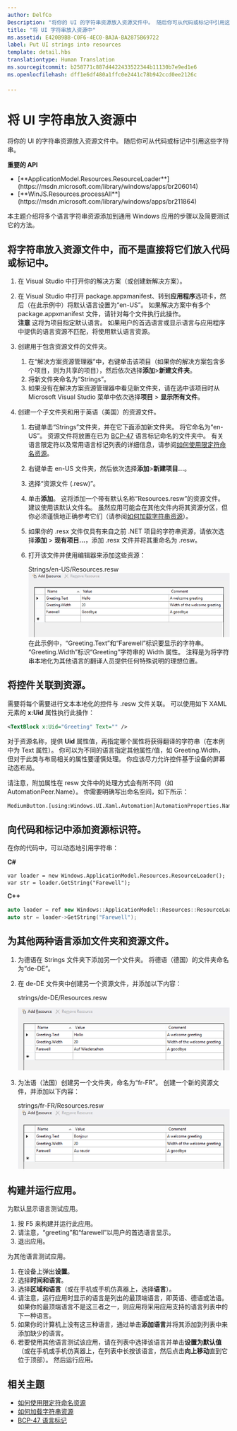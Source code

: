 ```yaml
---
author: DelfCo
Description: "将你的 UI 的字符串资源放入资源文件中。 随后你可从代码或标记中引用这些字符串。"
title: "将 UI 字符串放入资源中"
ms.assetid: E420B9BB-C0F6-4EC0-BA3A-BA2875B69722
label: Put UI strings into resources
template: detail.hbs
translationtype: Human Translation
ms.sourcegitcommit: b258771c887d4422433522344b11130b7e9ed1e6
ms.openlocfilehash: dff1e6df480a1ffc0e2441c78b942ccd0ee2126c

---
```


# <a name="put-ui-strings-into-resources"></a>将 UI 字符串放入资源中
<link rel="stylesheet" href="https://az835927.vo.msecnd.net/sites/uwp/Resources/css/custom.css">

将你的 UI 的字符串资源放入资源文件中。 随后你可从代码或标记中引用这些字符串。

<div class="important-apis" >
<b>重要的 API</b><br/>
<ul>
<li>[**ApplicationModel.Resources.ResourceLoader**](https://msdn.microsoft.com/library/windows/apps/br206014)</li>
<li>[**WinJS.Resources.processAll**](https://msdn.microsoft.com/library/windows/apps/br211864)</li>
</ul>
</div>


本主题介绍将多个语言字符串资源添加到通用 Windows 应用的步骤以及简要测试它的方法。

## <a name="put-strings-into-resource-files-instead-of-putting-them-directly-in-code-or-markup"></a>将字符串放入资源文件中，而不是直接将它们放入代码或标记中。


1.  在 Visual Studio 中打开你的解决方案（或创建新解决方案）。

2.  在 Visual Studio 中打开 package.appxmanifest、转到**应用程序**选项卡，然后（在此示例中）将默认语言设置为“en-US”。 如果解决方案中有多个 package.appxmanifest 文件，请针对每个文件执行此操作。
    <br>**注意** 这将为项目指定默认语言。 如果用户的首选语言或显示语言与应用程序中提供的语言资源不匹配，将使用默认语言资源。
3.  创建用于包含资源文件的文件夹。
    1.  在“解决方案资源管理器”中，右键单击该项目（如果你的解决方案包含多个项目，则为共享的项目），然后依次选择**添加**&gt;**新建文件夹**。
    2.  将新文件夹命名为“Strings”。
    3.  如果没有在解决方案资源管理器中看见新文件夹，请在选中该项目时从 Microsoft Visual Studio 菜单中依次选择**项目** &gt; **显示所有文件**。

4.  创建一个子文件夹和用于英语（美国）的资源文件。
    1.  右键单击“Strings”文件夹，并在它下面添加新文件夹。 将它命名为“en-US”。 资源文件将放置在已为 [BCP-47](http://go.microsoft.com/fwlink/p/?linkid=227302) 语言标记命名的文件夹中。 有关语言限定符以及常用语言标记列表的详细信息，请参阅[如何使用限定符命名资源](https://msdn.microsoft.com/library/windows/apps/xaml/hh965324)。
    2.  右键单击 en-US 文件夹，然后依次选择**添加**&gt;**新建项目…**。
    3.  选择“资源文件 (.resw)”。

    4.  单击**添加**。 这将添加一个带有默认名称“Resources.resw”的资源文件。 建议使用该默认文件名。 虽然应用可能会在其他文件内将其资源分区，但你必须谨慎地正确参考它们（请参阅[如何加载字符串资源](https://msdn.microsoft.com/library/windows/apps/xaml/hh965323)）。
    5.  如果你的 .resx 文件仅具有来自之前 .NET 项目的字符串资源，请依次选择**添加** &gt; **现有项目…**，添加 .resx 文件并将其重命名为 .resw。
    6.  打开该文件并使用编辑器来添加这些资源：


        Strings/en-US/Resources.resw ![add resource, english](images/addresource-en-us.png) 在此示例中，“Greeting.Text”和“Farewell”标识要显示的字符串。 “Greeting.Width”标识“Greeting”字符串的 Width 属性。 注释是为将字符串本地化为其他语言的翻译人员提供任何特殊说明的理想位置。

## <a name="associate-controls-to-resources"></a>将控件关联到资源。

需要将每个需要进行文本本地化的控件与 .resw 文件关联。 可以使用如下 XAML 元素的 **x:Uid** 属性执行此操作：

```XML
<TextBlock x:Uid="Greeting" Text="" />
```

对于资源名称，提供 **Uid** 属性值，再指定哪个属性将获得翻译的字符串（在本例中为 Text 属性）。 你可以为不同的语言指定其他属性/值，如 Greeting.Width，但对于此类与布局相关的属性要谨慎处理。 你应该尽力允许控件基于设备的屏幕动态布局。

请注意，附加属性在 resw 文件中的处理方式会有所不同（如 AutomationPeer.Name）。 你需要明确写出命名空间，如下所示：

```XML
MediumButton.[using:Windows.UI.Xaml.Automation]AutomationProperties.Name</code></pre></td>
```

## <a name="add-string-resource-identifiers-to-code-and-markup"></a>向代码和标记中添加资源标识符。

在你的代码中，可以动态地引用字符串：

**C#**
```CSharp
var loader = new Windows.ApplicationModel.Resources.ResourceLoader();
var str = loader.GetString("Farewell");
```

**C++**
```cpp
auto loader = ref new Windows::ApplicationModel::Resources::ResourceLoader();
auto str = loader->GetString("Farewell");
```


## <a name="add-folders-and-resource-files-for-two-additional-languages"></a>为其他两种语言添加文件夹和资源文件。


1.  为德语在 Strings 文件夹下添加另一个文件夹。 将德语（德国）的文件夹命名为“de-DE”。
2.  在 de-DE 文件夹中创建另一个资源文件，并添加以下内容：

    strings/de-DE/Resources.resw

    ![添加资源，德语](images/addresource-de-de.png)


3.  为法语（法国）创建另一个文件夹，命名为“fr-FR”。 创建一个新的资源文件，并添加以下内容：

    strings/fr-FR/Resources.resw ![add resource, french](images/addresource-fr-fr.png)

## <a name="build-and-run-the-app"></a>构建并运行应用。


为默认显示语言测试应用。

1.  按 F5 来构建并运行此应用。
2.  请注意，“greeting”和“farewell”以用户的首选语言显示。
3.  退出应用。

为其他语言测试应用。

1.  在设备上弹出**设置**。
2.  选择**时间和语言**。
3.  选择**区域和语言**（或在手机或手机仿真器上，选择**语言**）。
4.  请注意，运行应用时显示的语言是列出的最顶端语言，即英语、德语或法语。 如果你的最顶端语言不是这三者之一，则应用将采用应用支持的语言列表中的下一种语言。
5.  如果你的计算机上没有这三种语言，通过单击**添加语言**并将其添加到列表中来添加缺少的语言。
6.  若要使用其他语言测试该应用，请在列表中选择该语言并单击**设置为默认值**（或在手机或手机仿真器上，在列表中长按该语言，然后点击**向上移动**直到它位于顶部）。 然后运行应用。

## <a name="related-topics"></a>相关主题


* [如何使用限定符命名资源](https://msdn.microsoft.com/library/windows/apps/xaml/hh965324)
* [如何加载字符串资源](https://msdn.microsoft.com/library/windows/apps/xaml/hh965323)
* [BCP-47 语言标记](http://go.microsoft.com/fwlink/p/?linkid=227302)
 

 






<!--HONumber=Dec16_HO2-->


